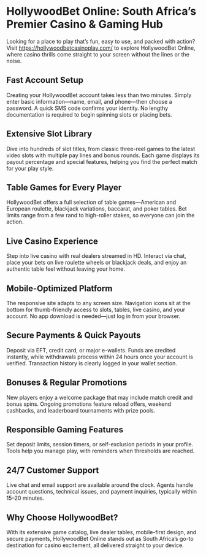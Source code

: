<!DOCTYPE html> <html lang="en"> <head> <meta charset="UTF-8"> <title>HollywoodBet Online: South Africa’s Premier Casino & Gaming Hub</title> </head> <body> <h1>HollywoodBet Online: South Africa’s Premier Casino & Gaming Hub</h1> <p> Looking for a place to play that’s fun, easy to use, and packed with action? Visit <a href="https://hollywoodbetcasinoplay.com/">https://hollywoodbetcasinoplay.com/</a> to explore HollywoodBet Online, where casino thrills come straight to your screen without the lines or the noise. </p> <h2>Fast Account Setup</h2> <p> Creating your HollywoodBet account takes less than two minutes. Simply enter basic information—name, email, and phone—then choose a password. A quick SMS code confirms your identity. No lengthy documentation is required to begin spinning slots or placing bets. </p> <h2>Extensive Slot Library</h2> <p> Dive into hundreds of slot titles, from classic three-reel games to the latest video slots with multiple pay lines and bonus rounds. Each game displays its payout percentage and special features, helping you find the perfect match for your play style. </p> <h2>Table Games for Every Player</h2> <p> HollywoodBet offers a full selection of table games—American and European roulette, blackjack variations, baccarat, and poker tables. Bet limits range from a few rand to high-roller stakes, so everyone can join the action. </p> <h2>Live Casino Experience</h2> <p> Step into live casino with real dealers streamed in HD. Interact via chat, place your bets on live roulette wheels or blackjack deals, and enjoy an authentic table feel without leaving your home. </p> <h2>Mobile-Optimized Platform</h2> <p> The responsive site adapts to any screen size. Navigation icons sit at the bottom for thumb-friendly access to slots, tables, live casino, and your account. No app download is needed—just log in from your browser. </p> <h2>Secure Payments & Quick Payouts</h2> <p> Deposit via EFT, credit card, or major e-wallets. Funds are credited instantly, while withdrawals process within 24 hours once your account is verified. Transaction history is clearly logged in your wallet section. </p> <h2>Bonuses & Regular Promotions</h2> <p> New players enjoy a welcome package that may include match credit and bonus spins. Ongoing promotions feature reload offers, weekend cashbacks, and leaderboard tournaments with prize pools. </p> <h2>Responsible Gaming Features</h2> <p> Set deposit limits, session timers, or self-exclusion periods in your profile. Tools help you manage play, with reminders when thresholds are reached. </p> <h2>24/7 Customer Support</h2> <p> Live chat and email support are available around the clock. Agents handle account questions, technical issues, and payment inquiries, typically within 15–20 minutes. </p> <h2>Why Choose HollywoodBet?</h2> <p> With its extensive game catalog, live dealer tables, mobile-first design, and secure payments, HollywoodBet Online stands out as South Africa’s go-to destination for casino excitement, all delivered straight to your device. </p> </body> </html>